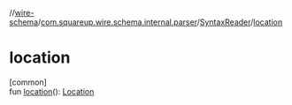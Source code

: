 //[wire-schema](../../../index.md)/[com.squareup.wire.schema.internal.parser](../index.md)/[SyntaxReader](index.md)/[location](location.md)

# location

[common]\
fun [location](location.md)(): [Location](../../com.squareup.wire.schema/-location/index.md)
